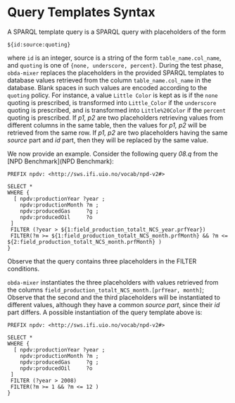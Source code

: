# Query Templates Syntax

A SPARQL template query is a SPARQL query with placeholders of the form

~~~~~
${id:source:quoting}
~~~~~

where `id` is an integer, source is a string of the form `table_name.col_name`, and `quoting` is one of `{none, underscore, percent}`. During the test phase, `obda-mixer` replaces the placeholders in the provided SPARQL templates to database values retrieved from the column `table_name.col_name` in the database. Blank spaces in such values are encoded according to the `quoting` policy. For instance, a value `Little Color` is kept as is if the `none` quoting is prescribed, is transformed into `Little_Color` if the `underscore` quoting is prescribed, and is transformed into `Little%20Color` if the `percent` quoting is prescribed. If _p1, p2_ are two placeholders retrieving values from different columns in the same table, then the values for _p1, p2_ will be retrieved from the same row. If _p1, p2_ are two placeholders having the same _source_ part and _id_ part, then they will be replaced by the same value. 

We now provide an example. Consider the following query _08.q_ from the [NPD Benchmark](NPD Benchmark):

~~~~~~~~
PREFIX npdv: <http://sws.ifi.uio.no/vocab/npd-v2#>

SELECT *
WHERE {
  [ npdv:productionYear ?year ;
    npdv:productionMonth ?m ;
    npdv:producedGas     ?g ;
    npdv:producedOil     ?o 
 ]
 FILTER (?year > ${1:field_production_totalt_NCS_year.prfYear}) 
 FILTER(?m >= ${1:field_production_totalt_NCS_month.prfMonth} && ?m <= ${2:field_production_totalt_NCS_month.prfMonth} )
} 
~~~~~~~~

Observe that the query contains three placeholders in the FILTER conditions. 

`obda-mixer` instantiates the three placeholders with values retrieved from the columns `field_production_totalt_NCS_month.[prfYear, month]`; Observe that the second and the third placeholders will be instantiated to different values, although they have a common _source part_, since their _id_ part differs. A possible instantiation  of the query template above is:

~~~
PREFIX npdv: <http://sws.ifi.uio.no/vocab/npd-v2#>

SELECT *
WHERE {
  [ npdv:productionYear ?year ;
    npdv:productionMonth ?m ;
    npdv:producedGas     ?g ;
    npdv:producedOil     ?o 
 ]
 FILTER (?year > 2008) 
 FILTER(?m >= 1 && ?m <= 12 )
} 
~~~
